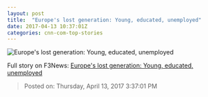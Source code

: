 ```yaml
---
layout: post
title:  "Europe's lost generation: Young, educated, unemployed"
date: 2017-04-13 10:37:01Z
categories: cnn-com-top-stories
---
```


![Europe's lost generation: Young, educated, unemployed](http://i2.cdn.turner.com/money/dam/assets/170411163411-jobs-europe-duarte-amaral-portugal-780x439.jpg)




Full story on F3News: [Europe's lost generation: Young, educated, unemployed](http://www.f3nws.com/n/KUpaxF)

> Posted on: Thursday, April 13, 2017 3:37:01 PM
